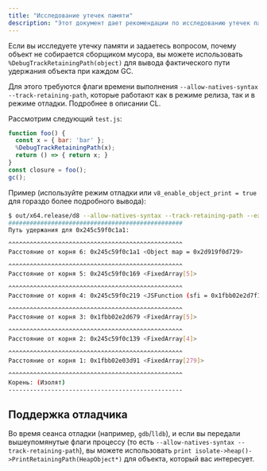 ```yaml
---
title: "Исследование утечек памяти"
description: "Этот документ дает рекомендации по исследованию утечек памяти в V8."
---
```

Если вы исследуете утечку памяти и задаетесь вопросом, почему объект не собирается сборщиком мусора, вы можете использовать `%DebugTrackRetainingPath(object)` для вывода фактического пути удержания объекта при каждом GC.

Для этого требуются флаги времени выполнения `--allow-natives-syntax --track-retaining-path`, которые работают как в режиме релиза, так и в режиме отладки. Подробнее в описании CL.

Рассмотрим следующий `test.js`:

```js
function foo() {
  const x = { bar: 'bar' };
  %DebugTrackRetainingPath(x);
  return () => { return x; }
}
const closure = foo();
gc();
```

Пример (используйте режим отладки или `v8_enable_object_print = true` для гораздо более подробного вывода):

```bash
$ out/x64.release/d8 --allow-natives-syntax --track-retaining-path --expose-gc test.js
#################################################
Путь удержания для 0x245c59f0c1a1:

^^^^^^^^^^^^^^^^^^^^^^^^^^^^^^^^^^^^^^^^^^^^^^^^^
Расстояние от корня 6: 0x245c59f0c1a1 <Object map = 0x2d919f0d729>

^^^^^^^^^^^^^^^^^^^^^^^^^^^^^^^^^^^^^^^^^^^^^^^^^
Расстояние от корня 5: 0x245c59f0c169 <FixedArray[5]>

^^^^^^^^^^^^^^^^^^^^^^^^^^^^^^^^^^^^^^^^^^^^^^^^^
Расстояние от корня 4: 0x245c59f0c219 <JSFunction (sfi = 0x1fbb02e2d7f1)>

^^^^^^^^^^^^^^^^^^^^^^^^^^^^^^^^^^^^^^^^^^^^^^^^^
Расстояние от корня 3: 0x1fbb02e2d679 <FixedArray[5]>

^^^^^^^^^^^^^^^^^^^^^^^^^^^^^^^^^^^^^^^^^^^^^^^^^
Расстояние от корня 2: 0x245c59f0c139 <FixedArray[4]>

^^^^^^^^^^^^^^^^^^^^^^^^^^^^^^^^^^^^^^^^^^^^^^^^^
Расстояние от корня 1: 0x1fbb02e03d91 <FixedArray[279]>

^^^^^^^^^^^^^^^^^^^^^^^^^^^^^^^^^^^^^^^^^^^^^^^^^
Корень: (Изолят)
-------------------------------------------------
```

## Поддержка отладчика

Во время сеанса отладки (например, `gdb`/`lldb`), и если вы передали вышеупомянутые флаги процессу (то есть `--allow-natives-syntax --track-retaining-path`), вы можете использовать `print isolate->heap()->PrintRetainingPath(HeapObject*)` для объекта, который вас интересует.
